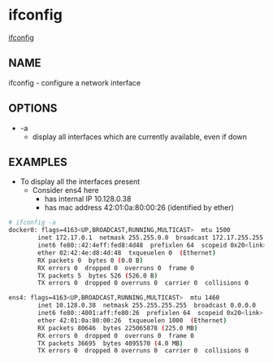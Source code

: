 # ifconfig

[ifconfig](https://www.man7.org/linux/man-pages/man8/ifconfig.8.html)

## NAME

ifconfig - configure a network interface

## OPTIONS

- -a
  - display all interfaces which are currently available, even
    if down

## EXAMPLES

- To display all the interfaces present
  - Consider ens4 here
    - has internal IP 10.128.0.38
    - has mac address 42:01:0a:80:00:26  (identified by ether)

```bash
# ifconfig -a
docker0: flags=4163<UP,BROADCAST,RUNNING,MULTICAST>  mtu 1500
        inet 172.17.0.1  netmask 255.255.0.0  broadcast 172.17.255.255
        inet6 fe80::42:4eff:fed8:4d48  prefixlen 64  scopeid 0x20<link>
        ether 02:42:4e:d8:4d:48  txqueuelen 0  (Ethernet)
        RX packets 0  bytes 0 (0.0 B)
        RX errors 0  dropped 0  overruns 0  frame 0
        TX packets 5  bytes 526 (526.0 B)
        TX errors 0  dropped 0 overruns 0  carrier 0  collisions 0

ens4: flags=4163<UP,BROADCAST,RUNNING,MULTICAST>  mtu 1460
        inet 10.128.0.38  netmask 255.255.255.255  broadcast 0.0.0.0
        inet6 fe80::4001:aff:fe80:26  prefixlen 64  scopeid 0x20<link>
        ether 42:01:0a:80:00:26  txqueuelen 1000  (Ethernet)
        RX packets 80646  bytes 225065878 (225.0 MB)
        RX errors 0  dropped 0  overruns 0  frame 0
        TX packets 36695  bytes 4095570 (4.0 MB)
        TX errors 0  dropped 0 overruns 0  carrier 0  collisions 0
```
